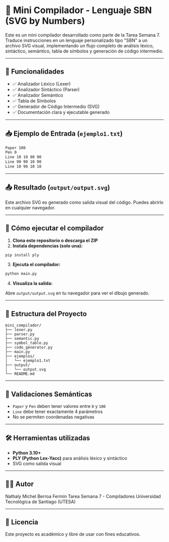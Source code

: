 # 🧠 Mini Compilador - Lenguaje SBN (SVG by Numbers)

Este es un mini compilador desarrollado como parte de la Tarea Semana 7. Traduce instrucciones en un lenguaje personalizado tipo "SBN" a un archivo SVG visual, implementando un flujo completo de análisis léxico, sintáctico, semántico, tabla de símbolos y generación de código intermedio.

---

## 📌 Funcionalidades

- ✅ Analizador Léxico (Lexer)
- ✅ Analizador Sintáctico (Parser)
- ✅ Analizador Semántico
- ✅ Tabla de Símbolos
- ✅ Generador de Código Intermedio (SVG)
- ✅ Documentación clara y ejecutable generado

---

## 📥 Ejemplo de Entrada (`ejemplo1.txt`)

```txt
Paper 100
Pen 0
Line 10 10 90 90
Line 90 90 10 90
Line 10 90 10 10
````

---

## 📤 Resultado (`output/output.svg`)

Este archivo SVG es generado como salida visual del código. Puedes abrirlo en cualquier navegador.

---

## 🚀 Cómo ejecutar el compilador

1. **Clona este repositorio o descarga el ZIP**
2. **Instala dependencias (solo una):**

```bash
pip install ply
```

3. **Ejecuta el compilador:**

```bash
python main.py
```

4. **Visualiza la salida:**

Abre `output/output.svg` en tu navegador para ver el dibujo generado.

---

## 📂 Estructura del Proyecto

```
mini_compilador/
├── lexer.py
├── parser.py
├── semantic.py
├── symbol_table.py
├── code_generator.py
├── main.py
├── ejemplos/
│   └── ejemplo1.txt
├── output/
│   └── output.svg
└── README.md
```

---

## 🧪 Validaciones Semánticas

* `Paper` y `Pen` deben tener valores entre `0` y `100`
* `Line` debe tener exactamente 4 parámetros
* No se permiten coordenadas negativas

---

## 🛠 Herramientas utilizadas

* **Python 3.10+**
* **PLY (Python Lex-Yacc)** para análisis léxico y sintáctico
* SVG como salida visual

---

## 👨‍💻 Autor

Nathaly Michel Berroa Fermin
Tarea Semana 7 - Compiladores
Universidad Tecnológica de Santiago (UTESA)

---

## 📎 Licencia

Este proyecto es académico y libre de usar con fines educativos.
